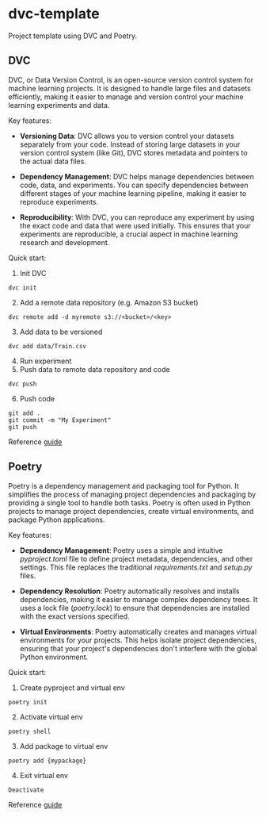 # dvc-template

Project template using DVC and Poetry.

## DVC

DVC, or Data Version Control, is an open-source version control system for machine learning projects. It is designed to handle large files and datasets efficiently, making it easier to manage and version control your machine learning experiments and data.

Key features:

- **Versioning Data**: DVC allows you to version control your datasets separately from your code. Instead of storing large datasets in your version control system (like Git), DVC stores metadata and pointers to the actual data files.

- **Dependency Management**: DVC helps manage dependencies between code, data, and experiments. You can specify dependencies between different stages of your machine learning pipeline, making it easier to reproduce experiments.

- **Reproducibility**: With DVC, you can reproduce any experiment by using the exact code and data that were used initially. This ensures that your experiments are reproducible, a crucial aspect in machine learning research and development.

Quick start:
1. Init DVC
```
dvc init
```
2. Add a remote data repository (e.g. Amazon S3 bucket)
```
dvc remote add -d myremote s3://<bucket>/<key>
```
3. Add data to be versioned
```
dvc add data/Train.csv
```
4. Run experiment
5. Push data to remote data repository and code
```
dvc push
```
6. Push code
```
git add .
git commit -m "My Experiment"
git push
```

Reference [guide](https://dvc.org/doc/user-guide)

## Poetry

Poetry is a dependency management and packaging tool for Python. It simplifies the process of managing project dependencies and packaging by providing a single tool to handle both tasks. Poetry is often used in Python projects to manage project dependencies, create virtual environments, and package Python applications.

Key features:

- **Dependency Management**: Poetry uses a simple and intuitive *pyproject.toml* file to define project metadata, dependencies, and other settings. This file replaces the traditional *requirements.txt* and *setup.py* files.

- **Dependency Resolution**: Poetry automatically resolves and installs dependencies, making it easier to manage complex dependency trees. It uses a lock file (*poetry.lock*) to ensure that dependencies are installed with the exact versions specified.

- **Virtual Environments**: Poetry automatically creates and manages virtual environments for your projects. This helps isolate project dependencies, ensuring that your project's dependencies don't interfere with the global Python environment.

Quick start:
1. Create pyproject and virtual env
```
poetry init
```
2. Activate virtual env
```
poetry shell
```
3. Add package to virtual env
```
poetry add {mypackage}
```
4. Exit virtual env
```
Deactivate
```
Reference [guide](https://python-poetry.org/docs/basic-usage/)
